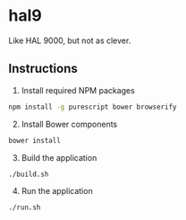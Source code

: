 # hal9

Like HAL 9000, but not as clever.

## Instructions

1. Install required NPM packages

```sh
npm install -g purescript bower browserify
```

2. Install Bower components

```sh
bower install
```

3. Build the application

```
./build.sh
```

4. Run the application

```sh
./run.sh
```

